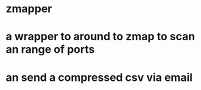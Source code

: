 # zmapper
# a wrapper to around to zmap to scan an range of ports
# an send a compressed csv via email 
